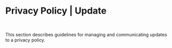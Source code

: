 # Privacy Policy | Update
<br>

This section describes guidelines for managing and communicating updates to a privacy policy.


